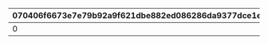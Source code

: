 |070406f6673e7e79b92a9f621dbe882ed086286da9377dce1e415c11962d30e0|bbadc64a66f20fb5dc7d2710bd70141c5f9c588fa38347accc1b8da2c45ff5eb|a08d482ba9c44a296d06689c74bf4e2ce7ea2fdf2d775e4265c809057d78dd8e|3e473b832506fc501fb27732e0c86c7d29a526fecd8ba5be567b00f65060ca19|ab75182af70d0c57207af20ebf9589d94c2d30c931353c95524370e6f5294255|0c158fba5a74e2b5013a1f5041dbad2dec2f4c50b3b9f31e67243887c7fef462|33cfff245f40cdf908396610ceb7149a2f0442f1c480f081cdf201833b656994|dc941279475a27949dcf3b782f867e767c59c95db3b163b5257159b66f54cf5c|723ebe7bfd5dbd2e0a2def7cd12f8ae1dc602270683be4a88d90ad1df9f1cc41|241b076eba764206177b2826ad6ac840bc8453a6dc7975f1579ce9fbc097daef|96f4fa7fed6e373b30277f744ee7a6cfe1b4cc18c65e7c820d06209b2e482d15|5adf13097fcfdec454d615980ea021717a0c6510c4e8f68fdfd917188515976c|3c09b4b7a59bc4196636675d8ea2bd6e13e23a6c246828d9862e2c9e794e03b3|ee94327087f495352fcf90ec405b77852fa42a5924e5c90ef097b2e9a4ab75df|640b2459caa9994da138dc373c546d108f3e705faeb868dd7aa25b48cc660c6c|7c10adaa89d50ee92bbab38cc90609cc6d3c0d3a32d6ed649197cea83ee263c0|f09568f2b7a512e961efc800656cd512fde191b296b2d510d58b58ff4ac6c9f3|
| --- | --- | --- | --- | --- | --- | --- | --- | --- | --- | --- | --- | --- | --- | --- | --- | --- |
|0|0|90003|0|0|0|0|0|0|0|10|0|2|5|0|0|1|